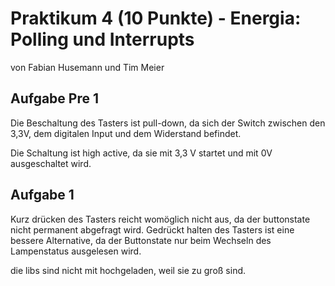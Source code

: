 # Praktikum 4 (10 Punkte) - Energia: Polling und Interrupts 

von Fabian Husemann und Tim Meier

## Aufgabe Pre 1

Die Beschaltung des Tasters ist pull-down, da sich der Switch zwischen den 3,3V, dem digitalen Input und dem Widerstand befindet. 

Die Schaltung ist high active, da sie mit 3,3 V startet und mit 0V ausgeschaltet wird.

## Aufgabe 1

Kurz drücken des Tasters reicht womöglich nicht aus, da der buttonstate nicht permanent abgefragt wird. 
Gedrückt halten des Tasters ist eine bessere Alternative, da der Buttonstate nur beim Wechseln des Lampenstatus ausgelesen wird. 



 die libs sind nicht mit hochgeladen, weil sie zu groß sind.